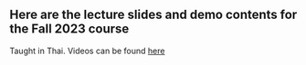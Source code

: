 ## Here are the lecture slides and demo contents for the Fall 2023 course
Taught in Thai. Videos can be found [here](https://github.com/cmb-chula/comp-biol-3000788/blob/main/TH_videos.md)
